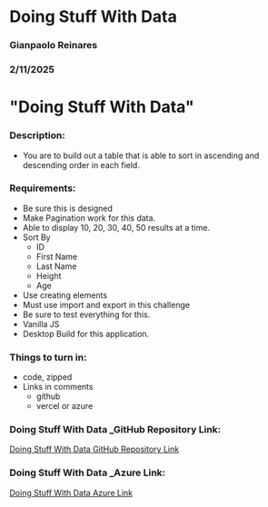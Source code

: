 # Doing Stuff With Data 

### Gianpaolo Reinares
### 2/11/2025
# "Doing Stuff With Data"
### Description: 
- You are to build out a table that is able to sort in ascending and descending order in each field.

### Requirements:
- Be sure this is designed
- Make Pagination work for this data.
- Able to display 10, 20, 30, 40, 50 results at a time.
- Sort By
    * ID
    * First Name
    * Last Name
    * Height
    * Age
- Use creating elements
- Must use import and export in this challenge
- Be sure to test everything for this.
- Vanilla JS
- Desktop Build for this application.

### Things to turn in:
- code, zipped
- Links in comments
    * github
    * vercel or azure

### Doing Stuff With Data _GitHub Repository Link:
[Doing Stuff With Data GitHub Repository Link](https://github.com/MandoxaElemental/Doing-Stuff-With-Data)

### Doing Stuff With Data _Azure Link:
[Doing Stuff With Data Azure Link](https://greinaresdswd-f4f8gfdfa2dfg6a7.westus-01.azurewebsites.net/)
